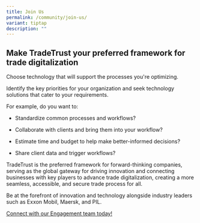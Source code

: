 ```yaml
---
title: Join Us
permalink: /community/join-us/
variant: tiptap
description: ""
---
```

<h2>Make TradeTrust your preferred framework for trade digitalization</h2>
<p>Choose technology that will support the processes you're optimizing.</p>
<p>Identify the key priorities for your organization and seek technology
solutions that cater to your requirements.</p>
<p>For example, do you want to:</p>
<ul>
<li>
<p>Standardize common processes and workflows?</p>
</li>
<li>
<p>Collaborate with clients and bring them into your workflow?</p>
</li>
<li>
<p>Estimate time and budget to help make better-informed decisions?</p>
</li>
<li>
<p>Share client data and trigger workflows?</p>
<p></p>
</li>
</ul>
<p>TradeTrust is the preferred framework for forward-thinking companies,
serving as the global gateway for driving innovation and connecting businesses
with key players to advance trade digitalization, creating a more seamless,
accessible, and secure trade process for all.</p>
<p></p>
<p>Be at the forefront of innovation and technology alongside industry leaders
such as Exxon Mobil, Maersk, and PIL.</p>
<p></p>
<p></p>
<p><a href="mailto:tradetrust@imda.gov.sg" rel="noopener noreferrer nofollow" target="_blank">Connect with our Engagement team today!</a>
</p>
<p></p>